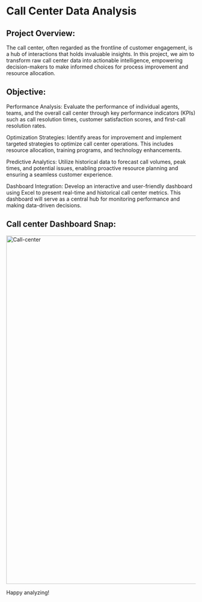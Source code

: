
# Call Center Data Analysis


## Project Overview:
The call center, often regarded as the frontline of customer engagement, is a hub of interactions that holds invaluable insights. In this project, we aim to transform raw call center data into actionable intelligence, empowering decision-makers to make informed choices for process improvement and resource allocation.


## Objective: 
Performance Analysis: Evaluate the performance of individual agents, teams, and the overall call center through key performance indicators (KPIs) such as call resolution times, customer satisfaction scores, and first-call resolution rates.

Optimization Strategies: Identify areas for improvement and implement targeted strategies to optimize call center operations. This includes resource allocation, training programs, and technology enhancements.

Predictive Analytics: Utilize historical data to forecast call volumes, peak times, and potential issues, enabling proactive resource planning and ensuring a seamless customer experience.

Dashboard Integration: Develop an interactive and user-friendly dashboard using Excel to present real-time and historical call center metrics. This dashboard will serve as a central hub for monitoring performance and making data-driven decisions.

## Call center Dashboard Snap: 

<img width="928" alt="Call-center" src="https://github.com/tripti321/call-center-data-analysis/assets/133581160/531e9e13-7d9d-40e2-849a-c2b29edd1b5e">

Happy analyzing!
